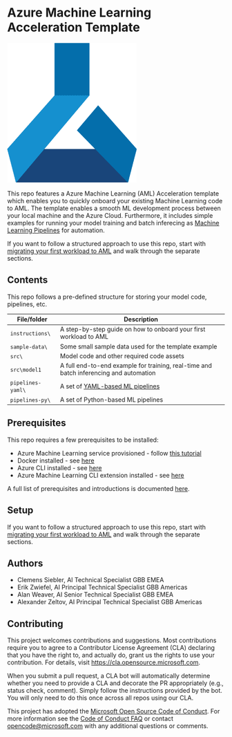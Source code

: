 # Azure Machine Learning Acceleration Template

<!-- 
Guidelines on README format: https://review.docs.microsoft.com/help/onboard/admin/samples/concepts/readme-template?branch=master

Guidance on onboarding samples to docs.microsoft.com/samples: https://review.docs.microsoft.com/help/onboard/admin/samples/process/onboarding?branch=master

Taxonomies for products and languages: https://review.docs.microsoft.com/new-hope/information-architecture/metadata/taxonomies?branch=master
-->

<img src="instructions/media/aml_logo.png" width="300px" />


This repo features a Azure Machine Learning (AML) Acceleration template which enables you to quickly onboard your existing Machine Learning code to AML. The template enables a smooth ML development process between your local machine and the Azure Cloud. Furthermore, it includes simple examples for running your model training and batch inferecing as [Machine Learning Pipelines](https://docs.microsoft.com/en-us/azure/machine-learning/concept-ml-pipelines) for automation.

If you want to follow a structured approach to use this repo, start with [migrating your first workload to AML](instructions/README.md) and walk through the separate sections.

## Contents

This repo follows a pre-defined structure for storing your model code, pipelines, etc.

| File/folder       | Description                                |
|-------------------|--------------------------------------------|
| `instructions\`   | A step-by-step guide on how to onboard your first workload to AML |
| `sample-data\`   | Some small sample data used for the template example |
| `src\`             | Model code and other required code assets |
| `src\model1`     | A full end-to-end example for training, real-time and batch inferencing and automation |
| `pipelines-yaml\`  | A set of [YAML-based ML pipelines](https://docs.microsoft.com/en-us/azure/machine-learning/reference-pipeline-yaml)      |
| `pipelines-py\`    | A set of Python-based ML pipelines             |


## Prerequisites

This repo requires a few prerequisites to be installed:

* Azure Machine Learning service provisioned - follow [this tutorial](https://docs.microsoft.com/en-us/azure/machine-learning/how-to-manage-workspace#create-a-workspace)
* Docker installed - see [here](https://docs.docker.com/get-docker/)
* Azure CLI installed - see [here](https://docs.microsoft.com/en-us/cli/azure/install-azure-cli?view=azure-cli-latest)
* Azure Machine Learning CLI extension installed - see [here](https://docs.microsoft.com/en-us/azure/machine-learning/reference-azure-machine-learning-cli)

A full list of prerequisites and introductions is documented [here](instructions/00-prerequisites.md).

## Setup

If you want to follow a structured approach to use this repo, start with [migrating your first workload to AML](instructions/README.md) and walk through the separate sections.

## Authors

* Clemens Siebler, AI Technical Specialist GBB EMEA
* Erik Zwiefel, AI Principal Technical Specialist GBB Americas
* Alan Weaver, AI Senior Technical Specialist GBB EMEA
* Alexander Zeltov, AI Principal Technical Specialist GBB Americas

## Contributing

This project welcomes contributions and suggestions.  Most contributions require you to agree to a
Contributor License Agreement (CLA) declaring that you have the right to, and actually do, grant us
the rights to use your contribution. For details, visit https://cla.opensource.microsoft.com.

When you submit a pull request, a CLA bot will automatically determine whether you need to provide
a CLA and decorate the PR appropriately (e.g., status check, comment). Simply follow the instructions
provided by the bot. You will only need to do this once across all repos using our CLA.

This project has adopted the [Microsoft Open Source Code of Conduct](https://opensource.microsoft.com/codeofconduct/).
For more information see the [Code of Conduct FAQ](https://opensource.microsoft.com/codeofconduct/faq/) or
contact [opencode@microsoft.com](mailto:opencode@microsoft.com) with any additional questions or comments.
